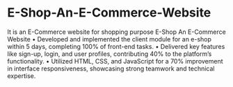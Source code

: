 # E-Shop-An-E-Commerce-Website
It is an E-Commerce website for shopping purpose
E-Shop An E-Commerce Website
• Developed and implemented the client module for an e-shop within 5 days, completing 100% of front-end tasks.
• Delivered key features like sign-up, login, and user profiles, contributing 40% to the platform’s functionality.
• Utilized HTML, CSS, and JavaScript for a 70% improvement in interface responsiveness, showcasing strong teamwork and technical expertise.
